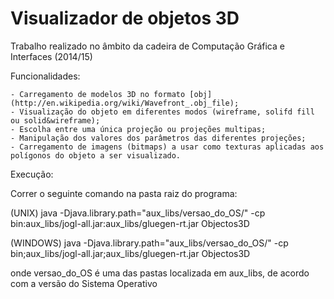 Visualizador de objetos 3D
=====
Trabalho realizado no âmbito da cadeira de Computação Gráfica e Interfaces (2014/15)

Funcionalidades:

    - Carregamento de modelos 3D no formato [obj](http://en.wikipedia.org/wiki/Wavefront_.obj_file);
    - Visualização do objeto em diferentes modos (wireframe, solifd fill ou solid&wireframe);
    - Escolha entre uma única projeção ou projeções multipas;
    - Manipulação dos valores dos parâmetros das diferentes projeções;
    - Carregamento de imagens (bitmaps) a usar como texturas aplicadas aos polígonos do objeto a ser visualizado.

Execução:

Correr o seguinte comando na pasta raiz do programa:

(UNIX)
java -Djava.library.path="aux_libs/versao_do_OS/" -cp bin:aux_libs/jogl-all.jar:aux_libs/gluegen-rt.jar Objectos3D

(WINDOWS)
java -Djava.library.path="aux_libs/versao_do_OS/" -cp bin;aux_libs/jogl-all.jar;aux_libs/gluegen-rt.jar Objectos3D

onde versao_do_OS é uma das pastas localizada em aux_libs, de acordo com a versão do Sistema Operativo
